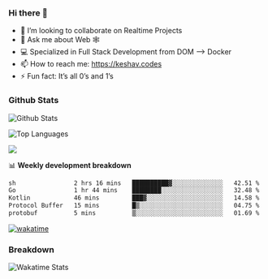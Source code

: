 ### Hi there 👋

- 👯 I’m looking to collaborate on Realtime Projects
- 💬 Ask me about Web 🕸
- 💻 Specialized in Full Stack Development from DOM --> Docker
- 📫 How to reach me: https://keshav.codes
- ⚡ Fun fact: It’s all 0’s and 1’s

### Github Stats
![Github Stats](https://github-readme-stats.vercel.app/api?username=keshavlingala&count_private=true&show_icons=true&theme=radical)

![Top Languages](https://github-readme-stats.vercel.app/api/top-langs/?username=keshavlingala&show_icons=true&theme=radical)

![](https://komarev.com/ghpvc/?username=keshavlingala)

📊 **Weekly development breakdown**

<!--START_SECTION:waka-->

```txt
sh                2 hrs 16 mins   ██████████▓░░░░░░░░░░░░░░   42.51 %
Go                1 hr 44 mins    ████████░░░░░░░░░░░░░░░░░   32.48 %
Kotlin            46 mins         ███▓░░░░░░░░░░░░░░░░░░░░░   14.58 %
Protocol Buffer   15 mins         █▒░░░░░░░░░░░░░░░░░░░░░░░   04.75 %
protobuf          5 mins          ▒░░░░░░░░░░░░░░░░░░░░░░░░   01.69 %
```

<!--END_SECTION:waka-->


[![wakatime](https://wakatime.com/badge/user/62bfdbc7-082c-40a7-b4bd-f9280d51aeed.svg)](https://wakatime.com/@62bfdbc7-082c-40a7-b4bd-f9280d51aeed)


### Breakdown

![Wakatime Stats](https://github-readme-stats.vercel.app/api/wakatime?username=keshavlingala)
